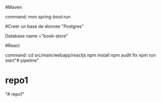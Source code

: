 #Maven

command: mvn spring-boot:run

#Creer un base de donnee "Postgres" 

Database name ="book-store"

#React

command: 
	cd src/main/webapp/reactjs
	npm install
	npm audit fix
	npm run start"# pipeline" 
# repo1
"# repo1" 
